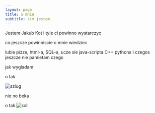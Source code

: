```yaml
---
layout: page
title: o mnie
subtitle: kim jestem
---
```


Jestem Jakub Kot i tyle ci powinno wystarczyc 

co jeszcze powinniscie o mnie wiedziec

lubie pizze, html-a, SQL-a, ucze sie java-scripta C++ pythona i czegos jeszcze nie pamietam czego

jak wygladam

o tak

![szlug](https://pbs.twimg.com/profile_images/770988444965281792/64j0iSsV.jpg)

nie no beka 

o tak
![sol](https://vignette.wikia.nocookie.net/leagueoflegends/images/0/05/Aurelion_Sol_OriginalSkin.jpg/revision/latest?cb=20170615221255)
